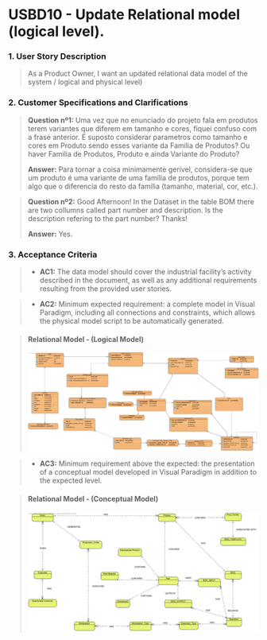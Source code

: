 # USBD10 - Update Relational model (logical level).

### 1. User Story Description

> As a Product Owner, I want an updated relational data model of the system / logical and physical level)


### 2. Customer Specifications and Clarifications

> **Question nº1:** Uma vez que no enunciado do projeto fala em produtos terem variantes que diferem em tamanho e cores, fiquei confuso com a frase anterior. É suposto considerar parametros como tamanho e cores em Produto sendo esses variante da Familia de Produtos? Ou haver Familia de Produtos, Produto e ainda Variante do Produto?
>
> **Answer:** Para tornar a coisa minimamente gerível, considera-se que um produto é uma variante de uma família de produtos, porque tem algo que o diferencia do resto da família (tamanho, material, cor, etc.).

> **Question nº2:** Good Afternoon! In the Dataset in the table BOM there are two collumns called part number and description. Is the description refering to the part number? Thanks!
>
> **Answer:** Yes.



### 3. Acceptance Criteria

>* **AC1:** The data model should cover the industrial facility’s activity described in the
  document, as well as any additional requirements resulting from the provided
  user stories.

>* **AC2:** Minimum expected requirement: a complete model in Visual Paradigm, including all connections and constraints, which allows the physical model
   script to be automatically generated.

>#### Relational Model - (Logical Model)
>![System Sequence Diagram - Alternative One](svg/USBD10-relational-model.png)


>* **AC3:** Minimum requirement above the expected: the presentation of a conceptual
   model developed in Visual Paradigm in addition to the expected level.

>#### Relational Model - (Conceptual Model)
>![System Sequence Diagram - Alternative One](svg/USBD10-conceptual-model.png)


